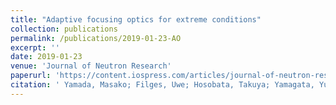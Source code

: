 ```yaml
---
title: "Adaptive focusing optics for extreme conditions"
collection: publications
permalink: /publications/2019-01-23-AO
excerpt: ''
date: 2019-01-23
venue: 'Journal of Neutron Research'
paperurl: 'https://content.iospress.com/articles/journal-of-neutron-research/jnr180092'
citation: ' Yamada, Masako; Filges, Uwe; Hosobata, Takuya; Yamagata, Yutaka; Rantsiou, Emmanouela. &quot;(2019) &quot; <i>Journal of Neutron Research</i>. 20(4).'
---
```

